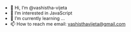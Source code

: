 - 👋 Hi, I’m @vashistha-vijeta
- 👀 I’m interested in JavaScript
- 🌱 I’m currently learning ...
- 📫 How to reach me email: vashisthavijeta@gmail.com

<!---
vashistha-vijeta/vashistha-vijeta is a ✨ special ✨ repository because its `README.md` (this file) appears on your GitHub profile.
You can click the Preview link to take a look at your changes.
--->
